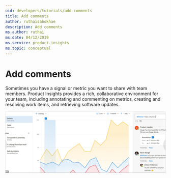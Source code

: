 ```yaml
---
uid: developers/tutorials/add-comments
title: Add comments
author: ruthaisabokhae
description: Add comments
ms.author: ruthai
ms.date: 04/12/2019
ms.service: product-insights
ms.topic: conceptual
---
```

# Add comments

Sometimes you have a signal or metric you want to share with team members. Product Insights provides a rich, collaborative environment for your team, including annotating and commenting on metrics, creating and resolving work items, and retrieving software updates.

![How to add a comment](media/comments.png "How to add a comment")
